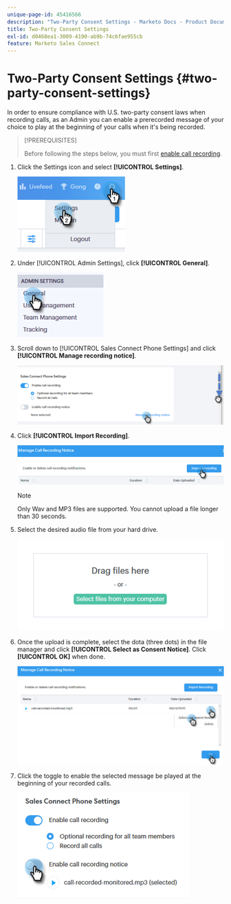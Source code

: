 ```yaml
---
unique-page-id: 45416566
description: "Two-Party Consent Settings - Marketo Docs - Product Documentation"
title: Two-Party Consent Settings
exl-id: d0468ea1-3009-4190-ab9b-74c6fae955cb
feature: Marketo Sales Connect
---
```

# Two-Party Consent Settings {#two-party-consent-settings}

In order to ensure compliance with U.S. two-party consent laws when recording calls, as an Admin you can enable a prerecorded message of your choice to play at the beginning of your calls when it's being recorded.

>[!PREREQUISITES]
>
>Before following the steps below, you must first [enable call recording](/help/marketo/product-docs/marketo-sales-connect/phone/enable-call-recording.md).

1. Click the Settings icon and select **[!UICONTROL Settings]**.

   ![](assets/one-1.png)

1. Under [!UICONTROL Admin Settings], click **[!UICONTROL General]**.

   ![](assets/two-1.png)

1. Scroll down to [!UICONTROL Sales Connect Phone Settings] and click **[!UICONTROL Manage recording notice]**.

   ![](assets/three-1.png)

1. Click **[!UICONTROL Import Recording]**.

   ![](assets/four-1.png)

   >[!NOTE]
   >
   >Only Wav and MP3 files are supported. You cannot upload a file longer than 30 seconds.

1. Select the desired audio file from your hard drive.

   ![](assets/five.png)

1. Once the upload is complete, select the dota (three dots) in the file manager and click **[!UICONTROL Select as Consent Notice]**. Click **[!UICONTROL OK]** when done.

   ![](assets/six.png)

1. Click the toggle to enable the selected message be played at the beginning of your recorded calls.

   ![](assets/seven.png)
